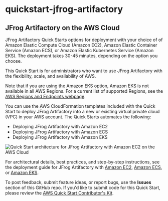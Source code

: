 # quickstart-jfrog-artifactory
## JFrog Artifactory on the AWS Cloud

JFrog Artifactory Quick Starts options for deployment with your choice of of Amazon Elastic Compute Cloud (Amazon EC2), Amazon Elastic Container Service (Amazon ECS), or Amazon Elastic Kubernetes Service (Amazon EKS). The deployment takes 30-45 minutes, depending on the option you choose.

This Quick Start is for administrators who want to use JFrog Artifactory with the flexibility, scale, and availability of AWS.

Note that if you are using the Amazon EKS option, Amazon EKS is not available in all AWS Regions. For a current list of supported Regions, see the [AWS Regions and Endpoints webpage](https://docs.aws.amazon.com/general/latest/gr/rande.html#eks_region).

You can use the AWS CloudFormation templates included with the Quick Start to deploy JFrog Artifactory into a new or existing virtual private cloud (VPC) in your AWS account. The Quick Starts automates the following:

- Deploying JFrog Artifactory with Amazon EC2
- Deploying JFrog Artifactory with Amazon ECS
- Deploying JFrog Artifactory with Amazon EKS

![Quick Start architecture for JFrog Artifactory with Amazon EC2 on the AWS Cloud](https://d0.awsstatic.com/partner-network/QuickStart/datasheets/jfrog-artifactory-with-amazon-ec2-on-aws-diagram.png)

For architectural details, best practices, and step-by-step instructions, see the deployment guide for JFrog Artifactory with [Amazon EC2](https://fwd.aws/dBWPz), [Amazon ECS](https://fwd.aws/Erdv5), or [Amazon EKS](https://fwd.aws/K87wK).

To post feedback, submit feature ideas, or report bugs, use the **Issues** section of this GitHub repo.
If you'd like to submit code for this Quick Start, please review the [AWS Quick Start Contributor's Kit](https://aws-quickstart.github.io/).
